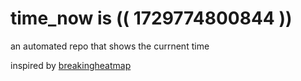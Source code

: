 # time_now is (( 1729774800844 ))

an automated repo that shows the currnent time

inspired by [breakingheatmap](https://github.com/breakingheatmap/breakingheatmap)